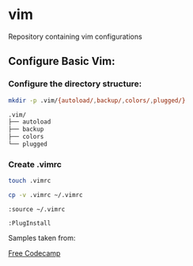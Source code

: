 # vim
Repository containing vim configurations



## Configure Basic Vim:

### Configure the directory structure:
```bash
mkdir -p .vim/{autoload/,backup/,colors/,plugged/}
```

```bash
.vim/
├── autoload
├── backup
├── colors
└── plugged
```

### Create .vimrc


```bash
touch .vimrc
```

```bash
cp -v .vimrc ~/.vimrc
```

```vim
:source ~/.vimrc
```

```vim
:PlugInstall
```



Samples taken from:

[Free Codecamp](https://www.freecodecamp.org/news/vimrc-configuration-guide-customize-your-vim-editor/)